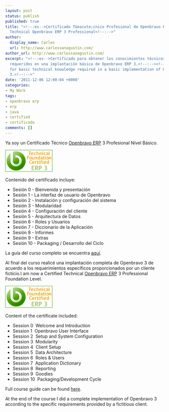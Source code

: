 ```yaml
---
layout: post
status: publish
published: true
title: "<!--:es-->Certificado T&eacute;cnico Profesional de Openbravo ERP 3<!--:--><!--:en-->Certified
  Technical Openbravo ERP 3 Professional<!--:-->"
author:
  display_name: Carles
  url: http://www.carlessanagustin.com/
author_url: http://www.carlessanagustin.com/
excerpt: "<!--:es-->Certificado para obtener los conocimientos técnicos fundamentales
  requeridos en una implantación básica de Openbravo ERP 3.<!--:--><!--:en-->Certificate
  for basic technical knowledge required in a basic implementation of Openbravo ERP
  3.<!--:-->"
date: '2011-12-06 12:00:04 +0000'
categories:
- My Work
tags:
- openbravo erp
- erp
- java
- certified
- certificado
comments: []
---
```

<p><!--:es-->Ya soy un Certificado T&eacute;cnico <a title="openbravo 3" href="http://www.openbravo.com/" target="_blank">Openbravo ERP</a> 3 Profesional Nivel B&aacute;sico.</p>
<p><img class="aligncenter" title="Openbravo Technical Foundation Certification" alt="Openbravo Technical Foundation Certification" src="/images/posts/2011/12/Openbravo-Technical-Foundation-Certification-Logo.png" width="150" height="69" /></p>
<p>Contenido del certificado incluye:</p>
<ul>
<li>Sesi&oacute;n 0 - Bienvenida y presentaci&oacute;n</li>
<li>Sesi&oacute;n 1 - La interfaz de usuario de Openbravo</li>
<li>Sesi&oacute;n 2 - Instalaci&oacute;n y configuraci&oacute;n del sistema</li>
<li>Sesi&oacute;n 3 - Modularidad</li>
<li>Sesi&oacute;n 4 - Configuraci&oacute;n del cliente</li>
<li>Sesi&oacute;n 5 - Arquitectura de Datos</li>
<li>Sesi&oacute;n 6 - Roles y Usuarios</li>
<li>Sesi&oacute;n 7 - Diccionario de la Aplicaci&oacute;n</li>
<li>Sesi&oacute;n 8 - Informes</li>
<li>Sesi&oacute;n 9 - Extras</li>
<li>Sesi&oacute;n 10 - Packaging / Desarrollo del Ciclo</li>
</ul>
<p>La gu&iacute;a del curso completo se encuentra <a href="http://www.openbravo.com/sites/default/files/TT1_Course_Guide.pdf" target="_blank">aqu&iacute;</a>.</p>
<p>Al final del curso realic&eacute; una implantaci&oacute;n completa de Openbravo 3 de acuerdo a los requerimientos espec&iacute;ficos proporcionados por un cliente ficticio.<!--:--><!--:en-->I am now a Certified Technical <a title="Openbravo ERP" href="http://www.openbravo.com/" target="_blank">Openbravo ERP</a> 3 Professional Foundation Level.</p>
<p><img class="aligncenter" title="Openbravo Technical Foundation Certification" alt="Openbravo Technical Foundation Certification" src="/images/posts/2011/12/Openbravo-Technical-Foundation-Certification-Logo.png" width="150" height="69" /></p>
<p>Content of the certificate included:</p>
<ul>
<li>Session 0 &shy; Welcome and Introduction</li>
<li>Session 1 &shy; Openbravo User Interface</li>
<li>Session 2 &shy; Setup and System Configuration</li>
<li>Session 3 &shy; Modularity</li>
<li>Session 4 &shy; Client Setup</li>
<li>Session 5 &shy; Data Architecture</li>
<li>Session 6 &shy; Roles & Users</li>
<li>Session 7 &shy; Application Dictionary</li>
<li>Session 8 &shy; Reporting</li>
<li>Session 9 &shy; Goodies</li>
<li>Session 10 &shy; Packaging/Development Cycle</li>
</ul>
<p>Full course guide can be found <a href="http://www.openbravo.com/sites/default/files/TT1_Course_Guide.pdf" target="_blank">here</a>.</p>
<p>At the end of the course I did a complete implementation of Openbravo 3 according to the specific requirements provided by a fictitious client.<!--:--></p>
